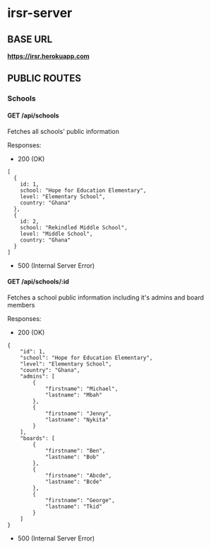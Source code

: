 # irsr-server

## **BASE URL**

**https://irsr.herokuapp.com**

## **PUBLIC ROUTES**

### Schools

#### **GET /api/schools**
Fetches all schools' public information

Responses:
- 200 (OK)
```
[
  {
    id: 1,
    school: "Hope for Education Elementary",
    level: "Elementary School",
    country: "Ghana"
  },
  {
    id: 2,
    school: "Rekindled Middle School",
    level: "Middle School",
    country: "Ghana"
  }
]
```
- 500 (Internal Server Error)

#### **GET /api/schools/:id**
Fetches a school public information including it's admins and board members

Responses: 
- 200 (OK)
```
{
    "id": 1,
    "school": "Hope for Education Elementary",
    "level": "Elementary School",
    "country": "Ghana",
    "admins": [
        {
            "firstname": "Michael",
            "lastname": "Mbah"
        },
        {
            "firstname": "Jenny",
            "lastname": "Nykita"
        }
    ],
    "boards": [
        {
            "firstname": "Ben",
            "lastname": "Bob"
        },
        {
            "firstname": "Abcde",
            "lastname": "Bcde"
        },
        {
            "firstname": "George",
            "lastname": "Tkid"
        }
    ]
}
```
- 500 (Internal Server Error)
